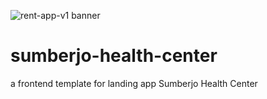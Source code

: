 <p align=”center”>
<img src="https://user-images.githubusercontent.com/65881558/148010616-5af017c5-9f75-49c5-b2a5-29611d322b71.png" alt="rent-app-v1 banner">
</p>

# sumberjo-health-center

a frontend template for landing app Sumberjo Health Center
